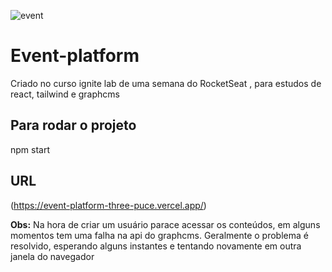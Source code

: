 ![event](https://user-images.githubusercontent.com/28053853/180485493-62899b97-4f8f-4861-88c4-544edd6cc638.jpg)

# Event-platform
Criado no curso ignite lab  de uma semana do RocketSeat , para estudos de react, tailwind e graphcms

## Para rodar o projeto
npm start

## URL
(https://event-platform-three-puce.vercel.app/)

**Obs:** Na hora de criar um usuário parace acessar os conteúdos, em alguns momentos tem uma falha na api do graphcms. 
Geralmente o problema é resolvido, esperando alguns instantes e tentando novamente em outra janela do navegador
